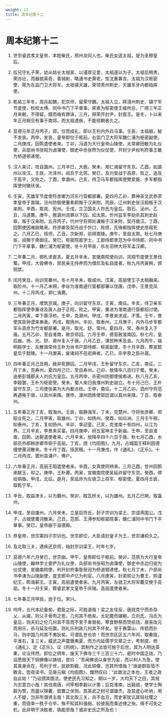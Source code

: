 ```yaml
---
weight: 13
title: 周本纪第十二
---
```


# 周本纪第十二

1. <span id="周本纪第十二-1"></span>
世宗睿武孝文皇帝，本姓柴氏，邢州龙冈人也。柴氏女适太祖，是为圣穆皇后。

2. <span id="周本纪第十二-2"></span>
后兄守礼子荣，幼从姑长太祖家，以谨厚见爱，太祖遂以为子。太祖后稍贵，荣亦壮，而器貌英奇，善骑射，略通书史黄老，性沈重寡言。太祖为汉枢密使，荣为左监门卫大将军。太祖镇天雄，荣领贵州刺史、天雄军牙内都指挥使。

3. <span id="周本纪第十二-3"></span>
乾祐三年冬，周兵起魏，犯京师，留荣守魏。太祖入立，拜澶州刺史、镇宁军节度使，检校太傅、同中书门下平章事。荣素为枢密使王峻所忌，广顺三年正月来朝，不得留。既而峻有罪诛，三月，拜荣开封尹，封晋王。是冬，卜以来年正月朔旦有事于南郊，而太祖遇疾，不能视朝者久之。

4. <span id="周本纪第十二-4"></span>
显德元年正月丙子，郊，仅而成礼，即以王判内外兵马事。壬辰，太祖崩，秘不发丧。丙申，发丧，皇帝即位于柩前。右监门卫大将军魏仁浦为枢密副使。二月庚戌，回鹘遣使者来。丁卯，冯道为大行皇帝山陵使，太常卿田敏为礼仪使，兵部尚书张昭为卤簿使，御史中丞张煦为仪仗使，开封少尹权判府事王敏为桥道顿递使。

5. <span id="周本纪第十二-5"></span>
汉人来讨，攻自潞州。三月辛巳，大赦。癸未，郑仁诲留守东京。乙酉，如潞州以攻汉。壬辰，次泽州，阅兵于北郊。癸巳，及刘旻战于高原，败之，追及于高平，又败之。丁酉，幸潞州。己亥，侍卫马军都指挥使樊爱能、步军都指挥使何徽伏诛。

6. <span id="周本纪第十二-6"></span>
壬寅，天雄军节度使符彦卿为河东行营都部署。夏四月乙卯，葬神圣文武恭肃孝皇帝于嵩陵。汾州防御使董希颜叛于汉来附。丙辰，辽州刺史张汉超叛于汉来附。辛酉，取岚、宪州。壬戌，立卫国夫人符氏为皇后。取石、泌州。乙丑，冯道薨。庚午，赦潞州流罪以下囚。如太原。忻州监军李勍杀其刺史赵皋，叛于汉来附。五月丙子，代州守将郑处谦叛于汉来附，契丹救汉。丁酉，回鹘使因难敌略来。符彦卿及契丹战于忻口，败绩，先锋都指挥使史彦超死之。六月乙巳，班师。乙丑，次新郑，前拜嵩陵。庚午，至自太原。秋七月庚辰，阅稼于南御庄。癸巳，枢密院直学士、工部侍郎景范为中书侍郎、同中书门下平章事，魏仁浦为枢密使。冬十月甲辰，杀左羽林大将军孟汉卿。

7. <span id="周本纪第十二-7"></span>
二年春二月，御札求直言。夏五月辛未，宣徽南院使向训、凤翔节度使王景伐蜀。甲戌，大毁佛寺，禁民亲无侍养而为僧尼及私自度者。秋九月丙寅朔，颁铜禁。

8. <span id="周本纪第十二-8"></span>
闰月癸丑，向训克秦州。冬十月辛未，取成州。戊寅，高丽使王子太相融来。取阶州。十一月乙未朔，李谷为淮南道行营都部署以伐唐。戊申，王景克凤州。十二月丙戌，郑仁诲薨。

9. <span id="周本纪第十二-9"></span>
三年春正月，增筑京城。庚子，向训留守东京。壬寅，南征。辛亥，侍卫亲军都指挥使李重进及唐人战于正阳，败之。甲寅，重进为淮南道行营都招讨使。二月丙寅，幸下蔡浮桥。壬申，克滁州。甲戌，李景来求成，不答。壬午，景使其臣钟谟来奉表。丙戌，取扬州。辛卯，取泰州。三月庚子，内外马步军都军头袁彦为竹龙都部署。是月，取光、舒、常州。夏四月，常、泰州复入于唐。五月乙卯，至自淮南，赦京师囚。六月壬申，德音赦淮南囚。秋七月，皇后崩。扬、光、舒、滁州复入于唐。八月乙丑，课民种禾及韭。九月丙午，端明殿学士、左散骑常侍王朴为尚书户部侍郎、枢密副使。冬十月辛酉，葬宣懿皇后于懿陵。十一月庚寅，废诸祠不在祀典者。乙巳，杀李景之臣孙晟。

10. <span id="周本纪第十二-10"></span>
四年春正月己丑朔，赦非死罪囚。二月甲戌，王朴留守东京。乙亥，南征。三月丁未，克寿州。夏四月己巳，至自寿州。己卯，放降卒八百归于蜀。癸未，追册彭城郡夫人刘氏为皇后。五月丙申，杀密州防御使侯希进。秋八月乙亥，李穀罢，王朴为枢密使。癸未，蜀人来归我濮州刺史胡立。冬十月己巳，王朴留守东京，三司使张美为大内都点检。壬申，南征。十二月乙卯，泗州守将范再遇叛于唐，以其州来降。庚申，濠州团练使郭廷谓以其州来降。丁丑，取泰州。

11. <span id="周本纪第十二-11"></span>
五年春正月丁亥，取海州。壬辰，取静海军。丁未，克楚州，守将张彦卿、郑昭业死之。二月甲寅，取雄州。丁卯，如扬州。癸酉，如瓜洲。三月壬午朔，如泰州。丁亥，复如扬州。辛卯，幸迎銮。己亥，克淮南十有四州，以江为界。三月辛亥，李景来买宴。四月庚申，祔五室神主于新庙。壬申，至自淮南，回鹘、达靼遣使者来。六月辛未，放降卒四千六百于唐。秋七月乙酉，水部员外郎韩彦卿市铜于高丽。丁亥，颁《均田图》。九月，占城国王释利因德缦使莆诃散来。冬十月丁酉，括民租。十一月庚戌，作《通礼》、《正乐》。十二月丙戌，罢州县课户、俸户。

12. <span id="周本纪第十二-12"></span>
六年春正月，高丽王昭遣使者来。辛酉，女真使阿辨来。三月己酉，甘州回鹘来献玉，却之。庚申，王朴薨。丙寅，宣徽南院使吴延祚留守东京。癸酉，停给铜鱼。甲戌，北征。是月，吴延祚为左骁卫上将军、枢密使。夏四月壬辰，取乾宁军。

13. <span id="周本纪第十二-13"></span>
辛丑，取益津关，以为霸州。癸卯，取瓦桥关，以为雄州。五月乙巳朔，取瀛州。

14. <span id="周本纪第十二-14"></span>
甲戌，至自雄州。六月癸未，立皇后符氏，封子宗训为梁王、宗谊燕国公。戊子，占城使莆诃散来。己丑，范质、王溥参知枢密院事，魏仁浦同中书门下平章事。癸巳，皇帝崩于滋德殿。

15. <span id="周本纪第十二-15"></span>
恭皇帝，世宗第四子宗训也。世宗即位，大臣请封皇子为王，世宗谦抑久之。

16. <span id="周本纪第十二-16"></span>
及北取三关，遇疾还京师，始封宗训梁王，时年七岁。

17. <span id="周本纪第十二-17"></span>
显德六年六月癸巳，世宗崩。甲午，皇帝即位于柩前。癸卯，范质为大行皇帝山陵使，翰林学士窦俨为礼仪使，兵部尚书张昭为卤簿使，御史中丞边归谠为仪仗使，宣徽南院使，判开封府事昝居润为桥道顿递使。秋七月丁未，户部尚书李涛为山陵副使，度支郎中卢亿为判官。八月庚寅，封弟熙让为曹王，熙谨纪王，熙诲蕲王。壬寅，高丽遣使者来。九月丙寅，左骁卫大将军戴交使于高丽。冬十一月壬寅，葬睿武孝文皇帝于庆陵。高丽遣使者来。

18. <span id="周本纪第十二-18"></span>
七年春正月甲辰，逊于位。宋兴。

19. <span id="周本纪第十二-19"></span>
呜呼，五代本纪备矣，君臣之际，可胜道哉！梁之友珪反，唐戕克宁而杀存乂、从璨，则父子骨肉之恩，几何其不绝矣。太妃薨而辍朝，立刘氏、冯氏为皇后，则夫妇之伦几何其不乖而不至于禽兽矣。寒食野祭而焚纸钱，居丧改元而用乐，杀马延及任圜，则礼乐刑政几何其不坏矣。至于赛雷山、传箭而扑马，则中国几何其不夷狄矣。可谓乱世也欤！而世宗区区五六年间，取秦陇，平淮右，复三关，威武之声震慑夷夏，而方内延儒学文章之士，考制度、修《通礼》、定《正乐》、议《刑统》，其制作之法皆可施于后世。其为人明达英果，论议伟然。即位之明年，废天下佛寺三千三百三十六。是时中国乏钱，乃诏悉毁天下铜佛像以铸钱，尝曰：“吾闻佛说以身世为妄，而以利人为急，使其真身尚在，苟利于世，犹欲割截，况此铜像，岂其所惜哉？”由是群臣皆不敢言。尝夜读书，见唐元稹《均田图》，慨然叹曰：“此致治之本也，王者之政自此始！”乃诏颁其图法，使吏民先习知之，期以一岁，大均天下之田，其规为志意岂小哉！其伐南唐，问宰相李穀以计策；后克淮南，出穀疏，使学士陶穀为赞，而盛以锦囊，尝置之坐侧。其英武之材可谓雄杰，及其虚心听纳，用人不疑，岂非所谓贤主哉！其北取三关，兵不血刃，而史家犹讥其轻社稷之重，而侥幸一胜于仓卒，殊不知其料强弱、较彼我而乘述律之殆，得不可失之机，此非明于决胜者，孰能至哉？诚非史氏之所及也！
